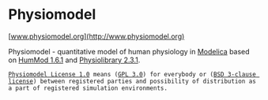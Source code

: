 Physiomodel
===========

[www.physiomodel.org](http://www.physiomodel.org)

Physiomodel - quantitative model of human physiology in [Modelica](http://www.modelica.org) based on [HumMod 1.6.1](http://hummod.org) and [Physiolibrary 2.3.1](http://www.physiolibrary.org).


[`Physiomodel License 1.0`](http://www.physiomodel.org/license.html)` means (`[`GPL 3.0`](http://www.gnu.org/licenses/gpl-3.0.en.html)`) for everybody or (`[`BSD 3-clause license`](http://opensource.org/licenses/BSD-3-Clause)`) between registered parties and possibility of distribution as a part of registered simulation environments.`
